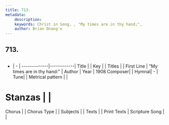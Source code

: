 ```yaml
---
title: 713. 
metadata:
    description: 
    keywords: Christ in Song, , "My times are in thy hand;", 
    author: Brian Onang'o
---
```



## 713. 

```txt

```

- |   -  |
-------------|------------|
Title |  |
Key |  |
Titles |  |
First Line | "My times are in thy hand:" |
Author | 
Year | 1908
Composer|  |
Hymnal|  - |
Tune|  |
Metrical pattern | |
# Stanzas |  |
Chorus |  |
Chorus Type |  |
Subjects |  |
Texts |  |
Print Texts | 
Scripture Song |  |
  
